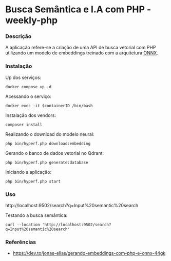 # Busca Semântica e I.A com PHP - weekly-php

### Descrição

A aplicação refere-se a criação de uma API de busca vetorial com PHP utilizando um modelo de embeddings treinado com a arquitetura [ONNX](https://github.com/onnx/onnx).

### Instalação

Up dos serviços:
```shell
docker compose up -d
```

Acessando o serviço:
```shell
docker exec -it $containerID /bin/bash
```

Instalação dos vendors:
```shell
composer install
```

Realizando o download do modelo neural:
```shell
php bin/hyperf.php download:embedding
```

Gerando o banco de dados vetorial no Qdrant:
```shell
php bin/hyperf.php generate:database
```

Iniciando a aplicação:
```shell
php bin/hyperf.php start
```

### Uso

http://localhost:9502/search?q=Input%20semantic%20search

Testando a busca semântica:
```shell
curl --location 'http://localhost:9502/search?q=Input%20semantic%20search'
```

### Referências

- https://dev.to/jonas-elias/gerando-embeddings-com-php-e-onnx-44gk

